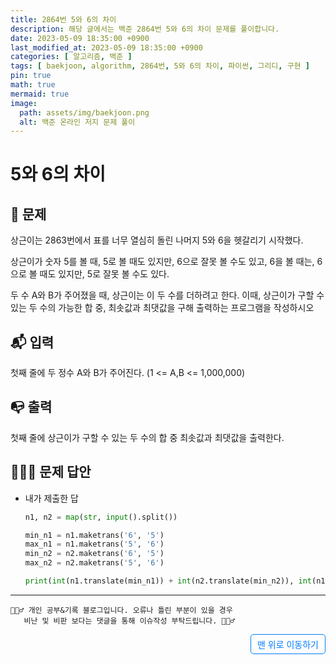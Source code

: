 ```yaml
---
title: 2864번 5와 6의 차이
description: 해당 글에서는 백준 2864번 5와 6의 차이 문제를 풀이합니다.
date: 2023-05-09 18:35:00 +0900
last_modified_at: 2023-05-09 18:35:00 +0900
categories: [ 알고리즘, 백준 ]
tags: [ baekjoon, algorithm, 2864번, 5와 6의 차이, 파이썬, 그리디, 구현 ]
pin: true
math: true
mermaid: true
image:
  path: assets/img/baekjoon.png
  alt: 백준 온라인 저지 문제 풀이
---
```

    
# 5와 6의 차이
## 📃 문제
상근이는 2863번에서 표를 너무 열심히 돌린 나머지 5와 6을 헷갈리기 시작했다.

상근이가 숫자 5를 볼 때, 5로 볼 때도 있지만, 6으로 잘못 볼 수도 있고, 6을 볼 때는, 6으로 볼 때도 있지만, 5로 잘못 볼 수도 있다.

두 수 A와 B가 주어졌을 때, 상근이는 이 두 수를 더하려고 한다. 이때, 상근이가 구할 수 있는 두 수의 가능한 합 중, 최솟값과 최댓값을 구해 출력하는 프로그램을 작성하시오

## 📬 입력
첫째 줄에 두 정수 A와 B가 주어진다. (1 <= A,B <= 1,000,000)

## 📭 출력
첫째 줄에 상근이가 구할 수 있는 두 수의 합 중 최솟값과 최댓값을 출력한다.

## 🙆🏻‍♂️ 문제 답안

- 내가 제출한 답
    ```python
    n1, n2 = map(str, input().split())

    min_n1 = n1.maketrans('6', '5')
    max_n1 = n1.maketrans('5', '6')
    min_n2 = n2.maketrans('6', '5')
    max_n2 = n2.maketrans('5', '6')

    print(int(n1.translate(min_n1)) + int(n2.translate(min_n2)), int(n1.translate(max_n1)) + int(n2.translate(max_n2)))
    ``` 

***

    🙋🏻‍♂️ 개인 공부&기록 블로그입니다. 오류나 틀린 부분이 있을 경우 
       비난 및 비판 보다는 댓글을 통해 이슈작성 부탁드립니다. 🙋🏻‍♂️

<a href="#" style="display: inline-block; padding: 5px 10px; color: #007bff; text-decoration: none; border: 0.5px solid #007bff; border-radius: 5px; float: right;">맨 위로 이동하기</a>